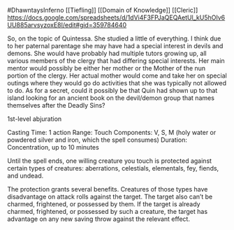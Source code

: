 #DhawntaysInferno
[[Tiefling]] [[Domain of Knowledge]] [[Cleric]]
https://docs.google.com/spreadsheets/d/1dVi4F3FPJaQEQAetUl_kU5hOIv6UU885arvsyzoxE8I/edit#gid=359784640

So, on the topic of Quintessa. She studied a little of everything. I think due to her paternal parentage she may have had a special interest in devils and demons. She would have probably had multiple tutors growing up, all various members of the clergy that had differing special interests. Her main mentor would possibly be either her mother or the Mother of the nun portion of the clergy. Her actual mother would come and take her on special outings where they would go do activities that she was typically not allowed to do. As for a secret, could it possibly be that Quin had shown up to that island looking for an ancient book on the devil/demon group that names themselves after the Deadly Sins?

1st-level abjuration

Casting Time: 1 action
Range: Touch
Components: V, S, M (holy water or powdered silver and iron, which the spell consumes)
Duration: Concentration, up to 10 minutes

Until the spell ends, one willing creature you touch is protected against certain types of creatures: aberrations, celestials, elementals, fey, fiends, and undead.

The protection grants several benefits. Creatures of those types have disadvantage on attack rolls against the target. The target also can’t be charmed, frightened, or possessed by them. If the target is already charmed, frightened, or possessed by such a creature, the target has advantage on any new saving throw against the relevant effect.